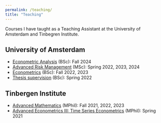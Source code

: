 ```yaml
---
permalink: /teaching/
title: "Teaching"
---
```


Courses I have taught as a Teaching Assistant at the University of Amsterdam and Tinbegren Institute. 

## University of Amsterdam
- [Econometric Analysis][def] (BSc): Fall 2024
- [Advanced Risk Management][def2] (MSc): Spring 2022, 2023, 2024
- [Econometrics][def3] (BSc): Fall 2022, 2023
- [Thesis supervision][def4] (BSc): Spring 2022

## Tinbergen Institute
- [Advanced Mathematics](../files/AdvancedMathematics.pdf) (MPhil): Fall 2021, 2022, 2023
- [Advanced Econometrics III: Time Series Econometrics](..files/AdvancedEconometrics.pdf) (MPhil): Spring 2021 



[def]: https://coursecatalogue.uva.nl/xmlpages/page/2024-2025-en/search-course/course/122213
[def2]: https://coursecatalogue.uva.nl/xmlpages/page/2024-2025-en/search-course/course/120496
[def3]: https://coursecatalogue.uva.nl/xmlpages/page/2024-2025-en/search-course/course/120544
[def4]: https://coursecatalogue.uva.nl/xmlpages/page/2024-2025-en/search-course/course/120736